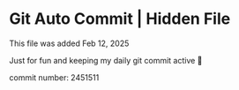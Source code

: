# Git Auto Commit | Hidden File

This file was added Feb 12, 2025

Just for fun and keeping my daily git commit active 🤪

commit number: 2451511
